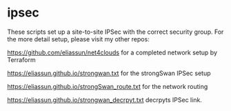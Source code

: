 # ipsec
These scripts set up a site-to-site IPSec with the correct security group. For the more detail setup, please visit my other repos:

https://github.com/eliassun/net4clouds for a completed network setup by Terraform

https://eliassun.github.io/strongwan.txt for the strongSwan IPSec setup

https://eliassun.github.io/strongSwan_route.txt for the network routing

https://eliassun.github.io/strongwan_decrpyt.txt decrpyts IPSec link. 
